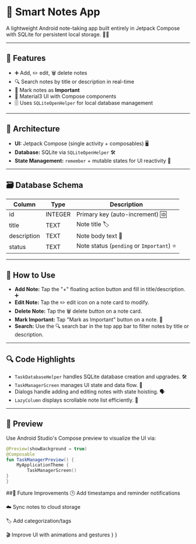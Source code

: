 # 📝 Smart Notes App

A lightweight Android note-taking app built entirely in Jetpack Compose with SQLite for persistent local storage. 💾✨

---

## 🚀 Features

- ➕ Add, ✏️ edit, 🗑️ delete notes  
- 🔍 Search notes by title or description in real-time  
- 🌟 Mark notes as **Important**  
- 🎨 Material3 UI with Compose components  
- 🗄️ Uses `SQLiteOpenHelper` for local database management  

---

## 🧱 Architecture

- **UI:** Jetpack Compose (single activity + composables) 🖥️  
- **Database:** SQLite via `SQLiteOpenHelper` 🛠️  
- **State Management:** `remember` + mutable states for UI reactivity 🔄  

---

## 🗃️ Database Schema

| Column      | Type    | Description               |
| ----------- | ------- | ------------------------- |
| id          | INTEGER | Primary key (auto-increment) 🆔 |
| title       | TEXT    | Note title 🏷️            |
| description | TEXT    | Note body text 📝         |
| status      | TEXT    | Note status (`pending` or `Important`) ⭐ |

---

## 🧭 How to Use

- **Add Note:** Tap the "+" floating action button and fill in title/description. ➕  
- **Edit Note:** Tap the ✏️ edit icon on a note card to modify.  
- **Delete Note:** Tap the 🗑️ delete button on a note card.  
- **Mark Important:** Tap "Mark as Important" button on a note. 🌟  
- **Search:** Use the 🔍 search bar in the top app bar to filter notes by title or description.

---

## 🔍 Code Highlights

- `TaskDatabaseHelper` handles SQLite database creation and upgrades. 🛠️  
- `TaskManagerScreen` manages UI state and data flow. 🔄  
- Dialogs handle adding and editing notes with state hoisting. 🗣️  
- `LazyColumn` displays scrollable note list efficiently. 📃  

---

## 👀 Preview

Use Android Studio's Compose preview to visualize the UI via:

```kotlin
@Preview(showBackground = true)
@Composable
fun TaskManagerPreview() {
    MyApplicationTheme {
        TaskManagerScreen()
}
}
```
##🔮 Future Improvements
🕒 Add timestamps and reminder notifications

☁️ Sync notes to cloud storage

🏷️ Add categorization/tags

🎬 Improve UI with animations and gestures
    }
}
